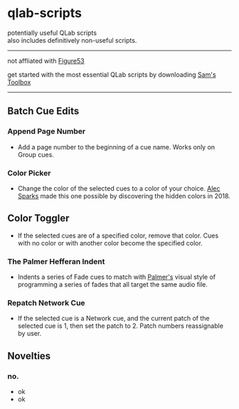 # qlab-scripts
potentially useful QLab scripts  
also includes definitively non-useful scripts.

 ---
   
 not affliated with [Figure53](https://figure53.com/)
 
 get started with the most essential QLab scripts by downloading [Sam's Toolbox](https://qlab.app/tutorials/sams-toolbox/)
   
 --- 

## Batch Cue Edits

### Append Page Number  
 - Add a page number to the beginning of a cue name. Works only on Group cues.

 ### Color Picker  
 - Change the color of the selected cues to a color of your choice. [Alec Sparks](https://alecsparks.com/) made this one possible by discovering the hidden colors in 2018.

 ## Color Toggler
 - If the selected cues are of a specified color, remove that color. Cues with no color or with another color become the specified color.

### The Palmer Hefferan Indent
 - Indents a series of Fade cues to match with [Palmer's](https://www.palmerhefferan.com/) visual style of programming a series of fades that all target the same audio file.  

### Repatch Network Cue
 - If the selected cue is a Network cue, and the current patch of the selected cue is 1, then set the patch to 2. Patch numbers reassignable by user.

## Novelties  

### no.
 - ok
 - ok
